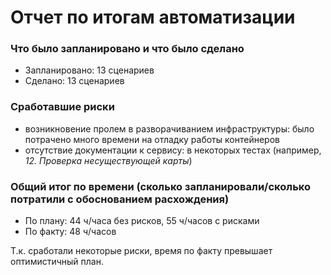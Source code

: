 # Отчет по итогам автоматизации

### Что было запланировано и что было сделано

* Запланировано: 13 сценариев
* Сделано: 13 сценариев

### Сработавшие риски

* возникновение пролем в разворачиванием инфраструктуры: было потрачено много времени на отладку работы контейнеров
* отсутствие документации к сервису: в некоторых тестах (например, *12. Проверка несуществующей карты*)

### Общий итог по времени (сколько запланировали/сколько потратили с обоснованием расхождения)

* По плану: 44 ч/часа без рисков, 55 ч/часов с рисками
* По факту: 48 ч/часов

Т.к. сработали некоторые риски, время по факту превышает оптимистичный план.

